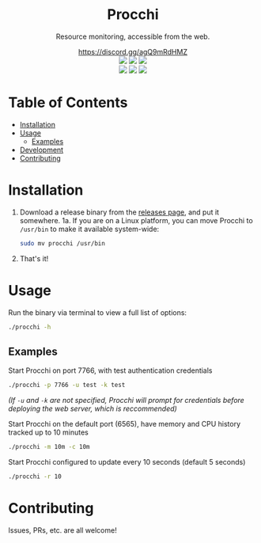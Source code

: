 <div align=center>
  <h1>Procchi</h1>
  <p>Resource monitoring, accessible from the web.</p>
  <a href="https://www.discord.gg/agQ9mRdHMZ">https://discord.gg/agQ9mRdHMZ</a>
</div>

<div align="center">
 <img src="https://img.shields.io/github/actions/workflow/status/SpikeHD/procchi/build.yml" />
 <img src="https://img.shields.io/github/package-json/v/SpikeHD/procchi" />
 <img src="https://img.shields.io/github/repo-size/SpikeHD/procchi" />
</div>
<div align="center">
 <img src="https://img.shields.io/github/commit-activity/m/SpikeHD/procchi" />
 <img src="https://img.shields.io/github/release-date/SpikeHD/procchi" />
 <img src="https://img.shields.io/github/stars/SpikeHD/procchi" />
</div>

# Table of Contents

* [Installation](#installation)
* [Usage](#usage)
  * [Examples](#examples)
* [Development](#development)
* [Contributing](#contributing)

# Installation

1. Download a release binary from the [releases page](https://github.com/SpikeHD/procchi/releases), and put it somewhere.
  1a. If you are on a Linux platform, you can move Procchi to `/usr/bin` to make it available system-wide:
    ```sh
    sudo mv procchi /usr/bin
    ```
2. That's it!

# Usage

Run the binary via terminal to view a full list of options:

```sh
./procchi -h
```

## Examples

Start Procchi on port 7766, with test authentication credentials
```sh
./procchi -p 7766 -u test -k test
```
*(If `-u` and `-k` are not specified, Procchi will prompt for credentials before deploying the web server, which is reccommended)*

Start Procchi on the default port (6565), have memory and CPU history tracked up to 10 minutes
```sh
./procchi -m 10m -c 10m
```

Start Procchi configured to update every 10 seconds (default 5 seconds)
```sh
./procchi -r 10
```

# Contributing

Issues, PRs, etc. are all welcome!


